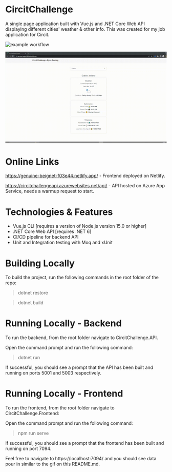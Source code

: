 <h1>CircitChallenge</h1>
<p>A single page application built with Vue.js and .NET Core Web API displaying different cities' weather & other info. This was created for my job application for Circit. </p>

![example workflow](https://github.com/ryandeering/CircitChallenge/actions/workflows/CircitChallengeAPI.yml/badge.svg)

<img src="https://github.com/ryandeering/circitchallenge/blob/main/docs/demo.gif" alt="Demo gif" title="Demo gif" width="auto"/>

<h1>Online Links</h1>

https://genuine-beignet-f03e44.netlify.app/ - Frontend deployed on Netlify.

https://circitchallengeapi.azurewebsites.net/api/ - API hosted on Azure App Service, needs a warmup request to start.

<h1>Technologies & Features</h1>

* Vue.js CLI [requires a version of Node.js version 15.0 or higher]
* .NET Core Web API [requires .NET 6]
* CI/CD pipeline for backend API
* Unit and Integration testing with Moq and xUnit

<h1>Building Locally</h1>

To build the project, run the following commands in the root folder of the repo:

> dotnet restore

> dotnet build

<h1>Running Locally - Backend</h1>

To run the backend, from the root folder navigate to CircitChallenge.API.

Open the command prompt and run the following command:

> dotnet run

If successful, you should see a prompt that the API has been built and running on ports 5001 and 5003 respectively.

<h1>Running Locally - Frontend</h1>

To run the frontend, from the root folder navigate to CircitChallenge.Frontend:

Open the command prompt and run the following command:

> npm run serve

If successful, you should see a prompt that the frontend has been built and running on port 7094.

Feel free to navigate to https://localhost:7094/ and you should see data pour in similar to the gif on this README.md.

